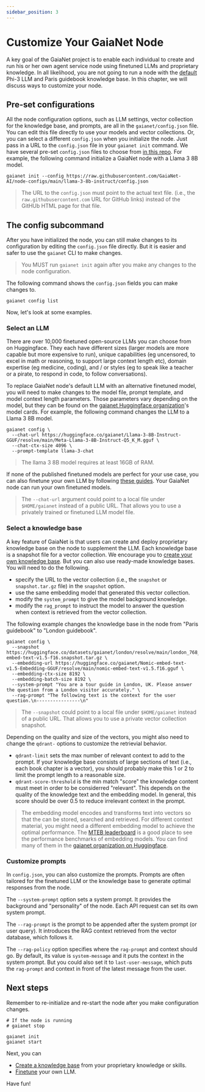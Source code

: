 ```yaml
---
sidebar_position: 3
---
```


# Customize Your GaiaNet Node

A key goal of the GaiaNet project is to enable each individual to create and run his or her own
agent service node using finetuned LLMs and proprietary knowledge. In all likelihood, 
you are not going to run a node with the [default](quick-start.md) Phi-3 LLM and Paris guidebook knowledge base.
In this chapter, we will discuss ways to customize your node.

## Pre-set configurations

All the node configuration options, such as LLM settings, vector collection for the knowledge base, and prompts, 
are all in the `gaianet/config.json` file. You can edit this file directly to use your models and vector collections.
Or, you can select a different `config.json` when you initialize the node. Just pass in a URL to the `config.json` file 
in your `gaianet init` command.
We have several pre-set `config.json` files to choose from [in this repo](https://github.com/GaiaNet-AI/node-configs).
For example, the following command initialize a GaiaNet node with a Llama 3 8B model.

```
gaianet init --config https://raw.githubusercontent.com/GaiaNet-AI/node-configs/main/llama-3-8b-instruct/config.json
```

> The URL to the `config.json` must point to the actual text file. (i.e., the `raw.githubusercontent.com` URL for GitHub links) instead of the GitHUb HTML page for that file.

## The config subcommand

After you have initialized the node, you can still make changes to its configuration by editing the `config.json` file
directly. But it is easier and safer to use the `gaianet` CLI to make changes.

> You MUST run `gaianet init` again after you make any changes to the node configuration.

The following command shows the `config.json` fields you can make changes to.

```
gaianet config list
```

Now, let's look at some examples.

### Select an LLM

There are over 10,000 finetuned open-source LLMs you can choose from on Huggingface. They each have different sizes (larger models are more capable but more expensive to run), unique capabilities (eg uncensored, to excel in math or reasoning, to support large context length etc), domain expertise (eg medicine, coding), and / or styles (eg to speak like a teacher or a pirate, to respond in code, to follow conversations).

To replace GaiaNet node's default LLM with an alternative
finetuned model, you will need to make changes to the model file, prompt template, and model context length parameters.
Those parameters vary depending on the model, but they can be found on the [gaianet Huggingface organization](https://huggingface.co/gaianet)'s model cards. For example, the following command changes the LLM to a Llama 3 8B model.

```
gaianet config \
  --chat-url https://huggingface.co/gaianet/Llama-3-8B-Instruct-GGUF/resolve/main/Meta-Llama-3-8B-Instruct-Q5_K_M.gguf \
  --chat-ctx-size 4096 \
  --prompt-template llama-3-chat 
```

> The llama 3 8B model requires at least 16GB of RAM.

If none of the published finetuned models are perfect for your use case, you can also finetune your own LLM by following [these guides](../creator-guide/finetune/intro.md). Your GaiaNet node can run your own finetuned models. 

> The `--chat-url` argument could point to a local file under `$HOME/gaianet` instead of a public URL. That allows you to use a privately trained or finetuned LLM model file.

### Select a knowledge base

A key feature of GaiaNet is that users can create and deploy proprietary knowledge base on the node to supplement
the LLM. Each knowledge base is a snapshot file for a vector collection. 
We encourage you to [create your own knowledge base](../creator-guide/knowledge/concepts.md). But you can also use 
ready-made knowledge bases. You will need to do the following.

* specify the URL to the vector collection (i.e., the `snapshot` or `snapshot.tar.gz` file) in the `snapshot` option.
* use the same embedding model that generated this vector collection.
* modify the `system_prompt` to give the model background knowledge.
* modify the `rag_prompt` to instruct the model to answer the question when context is retrieved from the vector collection.

The following example changes the knowledge base in the node from "Paris guidebook" to "London guidebook". 

```
gaianet config \
  --snapshot https://huggingface.co/datasets/gaianet/london/resolve/main/london_768_nomic-embed-text-v1.5-f16.snapshot.tar.gz \
  --embedding-url https://huggingface.co/gaianet/Nomic-embed-text-v1.5-Embedding-GGUF/resolve/main/nomic-embed-text-v1.5.f16.gguf \
  --embedding-ctx-size 8192 \
  --embedding-batch-size 8192 \
  --system-prompt "You are a tour guide in London, UK. Please answer the question from a London visitor accurately." \
  --rag-prompt "The following text is the context for the user question.\n----------------\n"
```

> The `--snapshot` could point to a local file under `$HOME/gaianet` instead of a public URL. That allows you to use a private vector collection snapshot.

Depending on the quality and size of the vectors, you might also need to change the `qdrant-` options to 
customize the retrievial behavior.

* `qdrant-limit` sets the max number of relevant context to add to the prompt. If your knowledge base consists of large sections of text (i.e., each book chapter is a vector), you should probably make this 1 or 2 to limit the prompt length to a reasonable size.
* `qdrant-score-threshold` is the min match "score" the knowledge content must meet in order to be considerred "relevant". This depends on the quality of the knowledge text and the embedding model. In general, this score should be over 0.5 to reduce irrelevant context in the prompt.

> The embedding model encodes and transforms text into vectors so that the can be stored, searched and retrieved. For different
context material, you might need a different embedding model to achieve the optimal performance. 
The [MTEB leaderboard](https://huggingface.co/spaces/mteb/leaderboard) is a good place to see the performance
benchmarks of embedding models. You can find many of them in the [gaianet organization on Huggingface](https://huggingface.co/gaianet).
 
### Customize prompts

In `config.json`, you can also customize the prompts. 
Prompts are often tailored for the finetuned LLM or the knowledge
base to generate optimal responses from the node.

The `--system-prompt` option sets a system prompt. It provides the background and "personality" of the node.
Each API request can set its own system prompt.

The `--rag-prompt` is the prompt to be appended after the system prompt (or user query). 
It introduces the RAG context retrieved from the vector database, which follows it.

The `--rag-policy` option specifies where the `rag-prompt` and context should go. 
By default, its value is `system-message` and it puts the context in the system prompt. 
But you could also set it to `last-user-message`, which
puts the `rag-prompt` and context in front of the latest message from the user.

## Next steps

Remember to re-initialize and re-start the node after you make configuration changes.

```
# If the node is running
# gaianet stop

gaianet init
gaianet start
```

Next, you can

* [Create a knowledge base](../creator-guide/knowledge/concepts.md) from your proprietary knowledge or skills.
* [Finetune](../creator-guide/finetune/intro.md) your own LLM.

Have fun!

